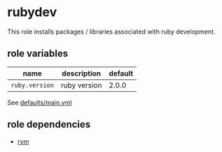 # rubydev 

This role installs packages / libraries associated with ruby development.

## role variables

|name|description|default|
|----|-----------|-------|
|`ruby.version`|ruby version|2.0.0|

See [defaults/main.yml](https://github.com/ryankanno/ansible-roles/blob/master/rubydev/defaults/main.yml)

## role dependencies

  * [rvm](https://github.com/ryankanno/ansible-roles/blob/master/rvm)
